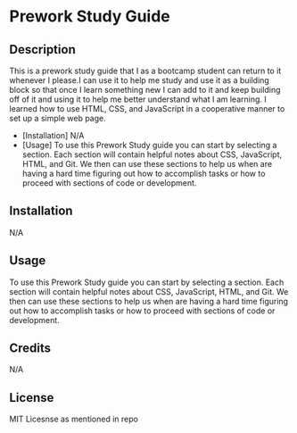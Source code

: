 # Prework Study Guide

## Description

This is a prework study guide that I as a bootcamp student can return to it whenever I please.I can use it to help me study and use it as a building block so that once I learn something new I can add to it  and keep building off of it and using it to help me better understand what I am learning. I learned how to use HTML, CSS, and JavaScript in a cooperative manner to set up a simple web page.


- [Installation] N/A
- [Usage] To use this Prework Study guide you can start by selecting a section. Each section will contain helpful notes about CSS, JavaScript, HTML, and Git. We then can use these sections to help us when are having a hard time figuring out how to accomplish tasks or how to proceed with sections of code or development.

## Installation

N/A

## Usage

To use this Prework Study guide you can start by selecting a section. Each section will contain helpful notes about CSS, JavaScript, HTML, and Git. We then can use these sections to help us when are having a hard time figuring out how to accomplish tasks or how to proceed with sections of code or development.

## Credits

N/A

## License

MIT Licesnse as mentioned in repo

